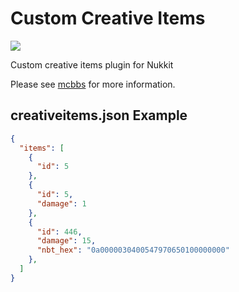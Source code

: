 # Custom Creative Items
[![](https://i.loli.net/2019/08/14/B7WZKwbGCg3E1cH.png)](http://www.mcbbs.net/thread-902235-1-1.html "定制创造模式物品栏")

Custom creative items plugin for Nukkit

Please see [mcbbs](http://www.mcbbs.net/thread-902235-1-1.html) for more information.
## creativeitems.json Example
```json
{
  "items": [
    {
      "id": 5
    },
    {
      "id": 5,
      "damage": 1
    },
    {
      "id": 446,
      "damage": 15,
      "nbt_hex": "0a0000030400547970650100000000"
    },
  ]
}
```
